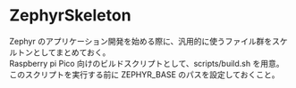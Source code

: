 # ZephyrSkeleton

Zephyr のアプリケーション開発を始める際に、汎用的に使うファイル群をスケルトンとしてまとめておく。<br>
Raspberry pi Pico 向けのビルドスクリプトとして、scripts/build.sh を用意。<br>
このスクリプトを実行する前に ZEPHYR_BASE のパスを設定しておくこと。<br>
